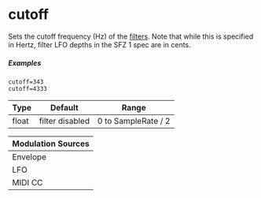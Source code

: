 ---
---
# cutoff

Sets the cutoff frequency (Hz) of the [filters](/opcodes/categories#performance-parameters).
Note that while this is specified in Hertz,
filter LFO depths in the SFZ 1 spec are in cents.

##### Examples

```
cutoff=343
cutoff=4333
```

| Type    | Default         | Range               |
| ---     | ---             | ---                 |
| float   | filter disabled | 0 to SampleRate / 2 |

| Modulation Sources
|           ---
| Envelope | ✓ | fileg_depth
| LFO      | ✓ | fillfo_depth
| MIDI CC  | ✓ | cutoff_ccN
